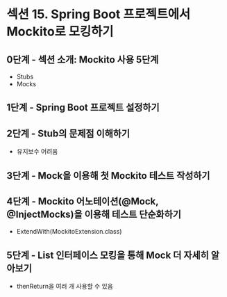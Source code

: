 # 섹션 15. Spring Boot 프로젝트에서 Mockito로 모킹하기

## 0단계 - 섹션 소개: Mockito 사용 5단계

- Stubs
- Mocks

## 1단계 - Spring Boot 프로젝트 설정하기

## 2단계 - Stub의 문제점 이해하기

- 유지보수 어려움

## 3단계 - Mock을 이용해 첫 Mockito 테스트 작성하기

## 4단계 - Mockito 어노테이션(@Mock, @InjectMocks)을 이용해 테스트 단순화하기

- ExtendWith(MockitoExtension.class)

## 5단계 - List 인터페이스 모킹을 통해 Mock 더 자세히 알아보기

- thenReturn을 여러 개 사용할 수 있음